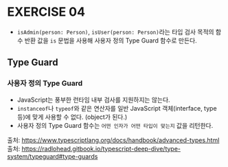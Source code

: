 # EXERCISE 04

- ```isAdmin(person: Person)```, ```isUser(person: Person)```라는 타입 검사 목적의 함수 반환 값을 ```is``` 문법을 사용해 사용자 정의 Type Guard 함수로 만든다.

## Type Guard

### 사용자 정의 Type Guard

- JavaScript는 풍부한 런타임 내부 검사를 지원하지는 않는다.
- ```instanceof```나 ```typeof```와 같은 연산자를 일반 JavaScript 객체(interface, type 등)에 맞게 사용할 수 없다. (object가 된다.)
- 사용자 정의 Type Guard 함수는 ```어떤 인자가 어떤 타입이 맞는지``` 값을 리턴한다.

출처: https://www.typescriptlang.org/docs/handbook/advanced-types.html
출처: https://radlohead.gitbook.io/typescript-deep-dive/type-system/typeguard#type-guards